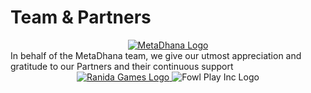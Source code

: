 # Team & Partners

<!-- MetaDhana Studio -->
<center>
<a href="https://www.metadhana.io/" target= "_blank">
<img src="../images/partners/MetaDhanaStudio.png" alt="MetaDhana Logo" class="team-logo">
</a>
</center>
In behalf of the MetaDhana team, we give our utmost appreciation and gratitude to our Partners and their continuous support

<!-- Ranida Games -->
<center>
<a href="https://www.ranidagames.com/" target="_blank">
<img src="../images/partners/RanidaGames.png" alt="Ranida Games Logo" class="partner-logos">
</a>

<!-- Fowl Play Inc -->
<img src="../images/partners/FowlPlayInc.png" alt="Fowl Play Inc Logo" class="partner-logos">
</center>

